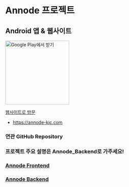 # Annode 프로젝트

## Android 앱 & 웹사이트

<a href='https://play.google.com/store/apps/details?id=com.kic.pospace'><img alt='Google Play에서 받기' src='https://play.google.com/intl/ko/badges/static/images/badges/ko_badge_web_generic.png' width='200'/></a>

[웹사이트로 방문](https://annode-kic.com)

- https://annode-kic.com

### 연관 GitHub Repository
### 프로젝트 주요 설명은 Annode_Backend로 가주세요!

### [Annode Frontend](https://github.com/studykic/AnnodeFrontend)

### [Annode Backend](https://github.com/studykic/AnnodeBackend)

